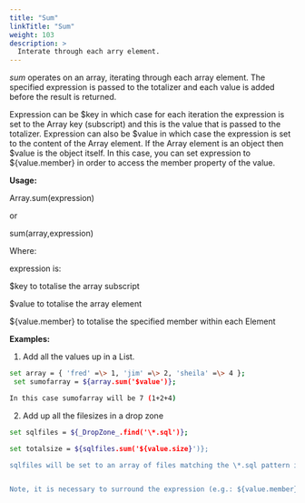 ```yaml
---
title: "Sum"
linkTitle: "Sum"
weight: 103
description: >
  Interate through each arry element. 
---
```


_sum_ operates on an array, iterating through each array element. The specified expression is passed to the totalizer and each value is added before the result is returned.

Expression can be $key in which case for each iteration the expression is set to the Array key (subscript) and this is the value that is passed to the totalizer. Expression can also be $value in which case the expression is set to the content of the Array element. If the Array element is an object then $value is the object itself. In this case, you can set expression to ${value.member} in order to access the member property of the value.

**Usage:**

Array.sum(expression)

or

sum(array,expression)

Where:

expression is:

$key to totalise the array subscript

$value to totalise the array element

${value.member} to totalise the specified member within each Element

**Examples:**

1. Add all the values up in a List.

```bash
set array = { 'fred' =\> 1, 'jim' =\> 2, 'sheila' =\> 4 };
 set sumofarray = ${array.sum('$value')};

In this case sumofarray will be 7 (1+2+4)
```

2. Add up all the filesizes in a drop zone

```bash
set sqlfiles = ${_DropZone_.find('\*.sql')};

set totalsize = ${sqlfiles.sum('${value.size}')};

sqlfiles will be set to an array of files matching the \*.sql pattern in the _DropZone_. sum then operates on each element within the array, passing the size of each file to the totalizer.


Note, it is necessary to surround the expression (e.g.: ${value.member}) with single quotes to prevent it from being expanded by the parser. If the expression is evaluated and expanded before being passed to sum an error will occur.
```
